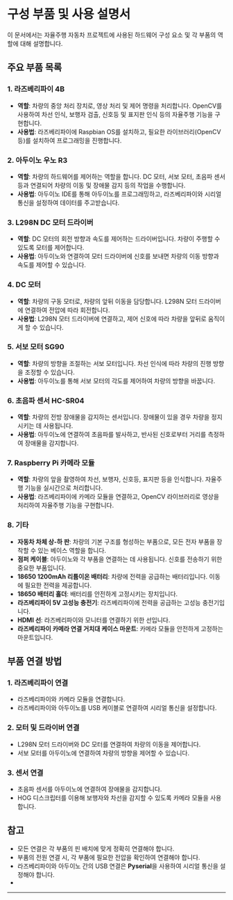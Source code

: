 # 구성 부품 및 사용 설명서

이 문서에서는 자율주행 자동차 프로젝트에 사용된 하드웨어 구성 요소 및 각 부품의 역할에 대해 설명합니다.

## 주요 부품 목록

### 1. **라즈베리파이 4B**
   - **역할**: 차량의 중앙 처리 장치로, 영상 처리 및 제어 명령을 처리합니다. OpenCV를 사용하여 차선 인식, 보행자 검출, 신호등 및 표지판 인식 등의 자율주행 기능을 구현합니다.
   - **사용법**: 라즈베리파이에 Raspbian OS를 설치하고, 필요한 라이브러리(OpenCV 등)를 설치하여 프로그래밍을 진행합니다.

### 2. **아두이노 우노 R3**
   - **역할**: 차량의 하드웨어를 제어하는 역할을 합니다. DC 모터, 서보 모터, 초음파 센서 등과 연결되어 차량의 이동 및 장애물 감지 등의 작업을 수행합니다.
   - **사용법**: 아두이노 IDE를 통해 아두이노를 프로그래밍하고, 라즈베리파이와 시리얼 통신을 설정하여 데이터를 주고받습니다.

### 3. **L298N DC 모터 드라이버**
   - **역할**: DC 모터의 회전 방향과 속도를 제어하는 드라이버입니다. 차량이 주행할 수 있도록 모터를 제어합니다.
   - **사용법**: 아두이노와 연결하여 모터 드라이버에 신호를 보내면 차량의 이동 방향과 속도를 제어할 수 있습니다.

### 4. **DC 모터**
   - **역할**: 차량의 구동 모터로, 차량의 앞뒤 이동을 담당합니다. L298N 모터 드라이버에 연결하여 전압에 따라 회전합니다.
   - **사용법**: L298N 모터 드라이버에 연결하고, 제어 신호에 따라 차량을 앞뒤로 움직이게 할 수 있습니다.

### 5. **서보 모터 SG90**
   - **역할**: 차량의 방향을 조절하는 서보 모터입니다. 차선 인식에 따라 차량의 진행 방향을 조정할 수 있습니다.
   - **사용법**: 아두이노를 통해 서보 모터의 각도를 제어하여 차량의 방향을 바꿉니다.

### 6. **초음파 센서 HC-SR04**
   - **역할**: 차량의 전방 장애물을 감지하는 센서입니다. 장애물이 있을 경우 차량을 정지시키는 데 사용됩니다.
   - **사용법**: 아두이노에 연결하여 초음파를 발사하고, 반사된 신호로부터 거리를 측정하여 장애물을 감지합니다.

### 7. **Raspberry Pi 카메라 모듈**
   - **역할**: 차량의 앞을 촬영하여 차선, 보행자, 신호등, 표지판 등을 인식합니다. 자율주행 기능을 실시간으로 처리합니다.
   - **사용법**: 라즈베리파이에 카메라 모듈을 연결하고, OpenCV 라이브러리로 영상을 처리하여 자율주행 기능을 구현합니다.

### 8. **기타**
   - **자동차 차체 상-하 판**: 차량의 기본 구조를 형성하는 부품으로, 모든 전자 부품을 장착할 수 있는 베이스 역할을 합니다.
   - **점퍼 케이블**: 아두이노와 각 부품을 연결하는 데 사용됩니다. 신호를 전송하기 위한 중요한 부품입니다.
   - **18650 1200mAh 리튬이온 배터리**: 차량에 전력을 공급하는 배터리입니다. 이동에 필요한 전력을 제공합니다.
   - **18650 배터리 홀더**: 배터리를 안전하게 고정시키는 장치입니다.
   - **라즈베리파이 5V 고성능 충전기**: 라즈베리파이에 전력을 공급하는 고성능 충전기입니다.
   - **HDMI 선**: 라즈베리파이와 모니터를 연결하기 위한 선입니다.
   - **라즈베리파이 카메라 연결 거치대 케이스 마운트**: 카메라 모듈을 안전하게 고정하는 마운트입니다.

## 부품 연결 방법

### 1. **라즈베리파이 연결**
   - 라즈베리파이와 카메라 모듈을 연결합니다.
   - 라즈베리파이와 아두이노를 USB 케이블로 연결하여 시리얼 통신을 설정합니다.

### 2. **모터 및 드라이버 연결**
   - L298N 모터 드라이버와 DC 모터를 연결하여 차량의 이동을 제어합니다.
   - 서보 모터를 아두이노에 연결하여 차량의 방향을 제어할 수 있습니다.

### 3. **센서 연결**
   - 초음파 센서를 아두이노에 연결하여 장애물을 감지합니다.
   - HOG 디스크립터를 이용해 보행자와 차선을 감지할 수 있도록 카메라 모듈을 사용합니다.

## 참고
- 모든 연결은 각 부품의 핀 배치에 맞게 정확히 연결해야 합니다.
- 부품의 전원 연결 시, 각 부품에 필요한 전압을 확인하여 연결해야 합니다. 
- 라즈베리파이와 아두이노 간의 USB 연결은 **Pyserial**을 사용하여 시리얼 통신을 설정해야 합니다.
- 

---
